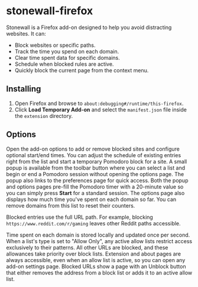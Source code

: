 # stonewall-firefox

Stonewall is a Firefox add-on designed to help you avoid distracting websites. It can:

- Block websites or specific paths.
- Track the time you spend on each domain.
- Clear time spent data for specific domains.
- Schedule when blocked rules are active.
- Quickly block the current page from the context menu.

## Installing

1. Open Firefox and browse to `about:debugging#/runtime/this-firefox`.
2. Click **Load Temporary Add-on** and select the `manifest.json` file inside the `extension` directory.

## Options

Open the add-on options to add or remove blocked sites and configure optional start/end times.
You can adjust the schedule of existing entries right from the list and start a temporary Pomodoro block for a site. A small popup is available from the toolbar button where you can select a list and begin or end a Pomodoro session without opening the options page. The popup also links to the preferences page for quick access.
Both the popup and options pages pre-fill the Pomodoro timer with a 20-minute value so you can simply press **Start** for a standard session.
The options page also displays how much time you've spent on each domain so far.
You can remove domains from this list to reset their counters.

Blocked entries use the full URL path. For example, blocking `https://www.reddit.com/r/gaming` leaves other Reddit paths accessible.

Time spent on each domain is stored locally and updated once per second.
When a list's type is set to "Allow Only", any active allow lists restrict access exclusively to their patterns. All other URLs are blocked, and these allowances take priority over block lists.
Extension and about pages are always accessible, even when an allow list is active, so you can open any add-on settings page.
Blocked URLs show a page with an Unblock button that either removes the address from a block list or adds it to an active allow list.
